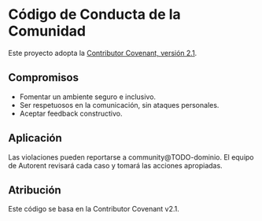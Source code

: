 # Código de Conducta de la Comunidad

Este proyecto adopta la [Contributor Covenant, versión 2.1](https://www.contributor-covenant.org/version/2/1/code_of_conduct/).

## Compromisos
- Fomentar un ambiente seguro e inclusivo.
- Ser respetuosos en la comunicación, sin ataques personales.
- Aceptar feedback constructivo.

## Aplicación
Las violaciones pueden reportarse a community@TODO-dominio. El equipo de Autorent
revisará cada caso y tomará las acciones apropiadas.

## Atribución
Este código se basa en la Contributor Covenant v2.1.
